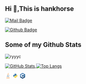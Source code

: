 ## Hi 👋,This is hankhorse

[![Mail Badge](https://img.shields.io/badge/-1053060273@qq.com-c14438?style=flat&logo=Gmail&logoColor=white&link=mailto:1053060273@qq.com)](mailto:1053060273@qq.com)

[![Github Badge](https://img.shields.io/badge/-hankhorse-grey?style=flat&logo=github&logoColor=white&link=https://github.com/hankhorse/)](https://www.github.com/hankhorse/)

## Some of my Github Stats
<p align=left> <img src=https://komarev.com/ghpvc/?username=ryyyc alt=ryyyc /> </p>

<a href="https://github.com/hankhorse">
  <img align="center" alt="GitHub Stats" src="https://github-readme-stats.vercel.app/api?username=hankhorse&show_icons=true&include_all_commits=true" />
</a>
<a href="https://github.com/hankhorse">
  <img align="center" alt="Top Langs" src="https://github-readme-stats.vercel.app/api/top-langs/?username=hankhorse&layout=compact" />
</a>

<code><img height="20" src="https://raw.githubusercontent.com/github/explore/80688e429a7d4ef2fca1e82350fe8e3517d3494d/topics/java/java.png" alt="java"></code>
<code><img height="20" src="https://raw.githubusercontent.com/github/explore/80688e429a7d4ef2fca1e82350fe8e3517d3494d/topics/python/python.png" alt="python"></code>
<code><img height="20" src="https://raw.githubusercontent.com/github/explore/80688e429a7d4ef2fca1e82350fe8e3517d3494d/topics/cpp/cpp.png" alt="cpp"></code>


<!--
**hankhorse/hankhorse** is a ✨ _special_ ✨ repository because its `README.md` (this file) appears on your GitHub profile.

Here are some ideas to get you started:

- 🔭 I’m currently working on ...
- 🌱 I’m currently learning ...
- 👯 I’m looking to collaborate on ...
- 🤔 I’m looking for help with ...
- 💬 Ask me about ...
- 📫 How to reach me: ...
- 😄 Pronouns: ...
- ⚡ Fun fact: ...
-->
